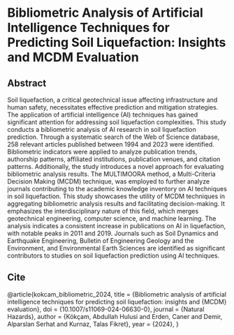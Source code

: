 # Bibliometric Analysis of Artificial Intelligence Techniques for Predicting Soil Liquefaction: Insights and MCDM Evaluation

## Abstract
Soil liquefaction, a critical geotechnical issue affecting infrastructure and human safety, necessitates effective prediction and mitigation strategies. The application of artificial intelligence (AI) techniques has gained significant attention for addressing soil liquefaction complexities. This study conducts a bibliometric analysis of AI research in soil liquefaction prediction. Through a systematic search of the Web of Science database, 258 relevant articles published between 1994 and 2023 were identified. Bibliometric indicators were applied to analyze publication trends, authorship patterns, affiliated institutions, publication venues, and citation patterns. Additionally, the study introduces a novel approach for evaluating bibliometric analysis results. The MULTIMOORA method, a Multi-Criteria Decision Making (MCDM) technique, was employed to further analyze journals contributing to the academic knowledge inventory on AI techniques in soil liquefaction. This study showcases the utility of MCDM techniques in aggregating bibliometric analysis results and facilitating decision-making. It emphasizes the interdisciplinary nature of this field, which merges geotechnical engineering, computer science, and machine learning. The analysis indicates a consistent increase in publications on AI in liquefaction, with notable peaks in 2011 and 2019. Journals such as Soil Dynamics and Earthquake Engineering, Bulletin of Engineering Geology and the Environment, and Environmental Earth Sciences are identified as significant contributors to studies on soil liquefaction prediction using AI techniques.

## Cite
@article{kokcam_bibliometric_2024,
	title = {Bibliometric analysis of artificial intelligence techniques for predicting soil liquefaction: insights and {MCDM} evaluation},
	doi = {10.1007/s11069-024-06630-0},
	journal = {Natural Hazards},
	author = {Kökçam, Abdullah Hulusi and Erden, Caner and Demir, Alparslan Serhat and Kurnaz, Talas Fikret},
	year = {2024},
}
